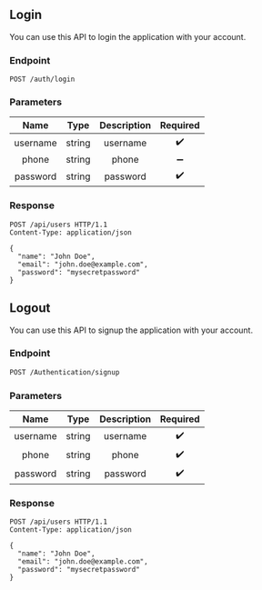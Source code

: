 


## Login

You can use this API to login the application with your account.

### Endpoint

```http
POST /auth/login
```

### Parameters

|   Name   |  Type  | Description |      Required      |
| :------: | :----: | :---------: | :----------------: |
| username | string |  username   | :heavy_check_mark: |
|  phone   | string |    phone    | :heavy_minus_sign: |
| password | string |  password   | :heavy_check_mark: |

### Response

```http
POST /api/users HTTP/1.1
Content-Type: application/json

{
  "name": "John Doe",
  "email": "john.doe@example.com",
  "password": "mysecretpassword"
}
```


## Logout

You can use this API to signup the application with your account.

### Endpoint

```bash
POST /Authentication/signup
```

### Parameters

|   Name   |  Type  | Description |      Required      |
| :------: | :----: | :---------: | :----------------: |
| username | string |  username   | :heavy_check_mark: |
|  phone   | string |    phone    | :heavy_check_mark: |
| password | string |  password   | :heavy_check_mark: |

### Response

```http
POST /api/users HTTP/1.1
Content-Type: application/json

{
  "name": "John Doe",
  "email": "john.doe@example.com",
  "password": "mysecretpassword"
}
```


